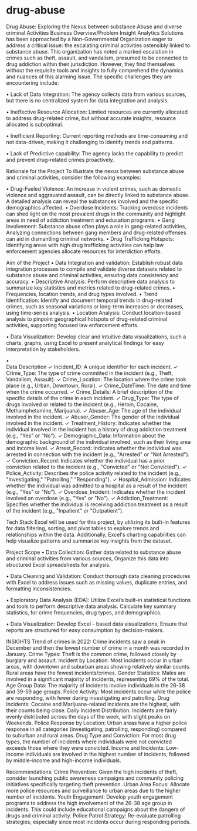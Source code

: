 # drug-abuse
Drug Abuse: Exploring the Nexus between substance Abuse and diverse criminal Activities
Business Overview/Problem
Insight Analytics Solutions has been approached by a Non-Governmental Organization eager to address a critical issue: the escalating criminal activities ostensibly linked to substance abuse. This organization has noted a marked escalation in crimes such as theft, assault, and vandalism, presumed to be connected to drug addiction within their jurisdiction. However, they find themselves without the requisite tools and insights to fully comprehend the dynamics and nuances of this alarming issue. The specific challenges they are encountering include:
 
•	Lack of Data Integration: The agency collects data from various sources, but there is no centralized system for data integration and analysis.

•	Ineffective Resource Allocation: Limited resources are currently allocated to address drug-related crime, but without accurate insights, resource allocated is suboptimal.

•	Inefficient Reporting: Current reporting methods are  time-consuming and not data-driven, making it challenging to identify trends and patterns.

•	Lack of Predictive capability: The agency lacks the capability to predict and prevent drug-related crimes proactively.

Rationale for the Project
To illustrate the nexus between substance abuse and criminal activities, consider the following examples:
 
•	Drug-Fueled Violence: An increase in violent crimes, such as domestic violence and aggravated assault, can be directly linked to substance abuse. A detailed analysis can reveal the substances involved and the specific demographics affected.
•	Overdose Incidents: Tracking overdose incidents can shed light on the most prevalent drugs in the community and highlight areas in need of addiction treatment and education programs.
•	Gang Involvement: Substance abuse often plays a role in gang-related activities, Analyzing connections between gang members and drug-related offenses can aid in dismantling criminal networks.
•	Drug Trafficking Hotspots: Identifying areas with high drug trafficking activities can help law enforcement agencies allocate resources for interdiction efforts.
 
Aim of the Project
•	Data Integration and validation: Establish robust data integration processes to compile and validate diverse datasets related to substance abuse and criminal activities, ensuring data consistency and accuracy.
•	Descriptive Analysis: Perform descriptive data analysis to summarize key statistics and metrics related to drug-related crimes.
•	Frequencies, location trends, and drug types involved.
•	Trend Identification: Identify and document temporal trends in drug-related crimes, such as seasonal variations or long-term increases or decreases, using time-series analysis.
•	Location Analysis: Conduct location-based analysis to pinpoint geographical hotspots of drug-related criminal activities, supporting focused law enforcement efforts.

•	Data Visualization: Develop clear and intuitive data visualizations, such a charts, graphs, using  Excel to present analytical findings for easy interpretation by stakeholders.

•	
Data Description
✓ Incident_ID: A unique identifier for each incident.
✓ Crime_Type: The type of crime committed in the incident (e.g., Theft, Vandalism, Assault).
✓ Crime_Location: The location where the crime took place (e.g., Urban, Downtown, Rural).
✓ Crime_DateTime: The date and time when the crime occurred.
✓ Crime_Details: A brief description of the specific details of the crime in each incident.
✓ Drug_Type: The type of drugs involved or related to the incident (e.g., Heroin, Cocaine, Methamphetamine, Marijuana).
✓ Abuser_Age: The age of the individual involved in the incident.
✓ Abuser_Gender: The gender of the individual involved in the incident.
✓ Treatment_History: Indicates whether the individual involved in the incident has a history of drug addiction treatment (e.g., "Yes" or "No").
✓ Demographic_Data: Information about the demographic background of the individual involved, such as their living area and income level.
✓ Arrest_Record: Indicates whether the individual was arrested in connection with the incident (e.g., "Arrested" or "Not Arrested").
✓ Conviction_Record: Indicates whether the individual has a prior conviction related to the incident (e.g., "Convicted" or "Not Convicted").
✓ Police_Activity: Describes the police activity related to the incident (e.g., "Investigating," "Patrolling," "Responding").
✓ Hospital_Admission: Indicates whether the individual was admitted to a hospital as a result of the incident (e.g., "Yes" or "No").
✓ Overdose_Incident: Indicates whether the incident involved an overdose (e.g., "Yes" or "No").
✓ Addiction_Treatment: Specifies whether the individual is receiving addiction treatment as a result of the incident (e.g., "Inpatient" or "Outpatient").

Tech Stack
Excel will be used for this project, by utilizing its built-in features for data filtering, sorting, and pivot tables to explore trends and relationships within the data. Additionally, Excel's charting capabilities can help visualize patterns and summarize key insights from the dataset.

Project Scope
•	Data Collection: Gather data related to substance abuse and criminal activities from various sources, Organize this data into structured Excel spreadsheets for analysis.

•	Data Cleaning and Validation: Conduct thorough data cleaning procedures with Excel to address issues such as missing values, duplicate entries, and formatting inconsistencies.

•	Exploratory Data Analysis (EDA): Utilize Excel’s built-in statistical functions and tools to perform descriptive data analysis. Calculate key summary statistics, for crime frequencies, drug types, and demographics.

•	Data Visualization: Develop Excel - based data visualizations, Ensure that reports are structured for easy consumption by decision-makers.


INSIGHTS
Trend of crimes in 2022: Crime incidents saw a peak in December and then the lowest number of crime in a month was recorded in January.
Crime Types: Theft is the common crime, followed closely by burglary and assault.
Incident by Location: Most incidents occur in urban areas, with downtown and suburban areas showing relatively similar counts. Rural areas have the fewest incidents/crimes.
Gender Statistics: Males are involved in a significant majority of incidents, representing 69% of the total.
Age Group Data: The majority of incidents involve individuals in the 26-38 and 39-59 age groups.
Police Activity: Most incidents occur while the police are responding, with fewer during investigating and patrolling.
Drug Incidents: Cocaine and Marijuana-related incidents are the highest, with their counts being close.
Daily Incident Distribution: Incidents are fairly evenly distributed across the days of the week, with slight peaks on Weekends.
Police Response by Location: Urban areas have a higher police response in all categories (investigating, patrolling, responding) compared to suburban and rural areas.
Drug Type and Conviction: For most drug types, the number of incidents where individuals were not convicted exceeds those where they were convicted.
Income and Incidents: Low-income individuals are involved in the highest number of incidents, followed by middle-income and high-income individuals.

Recommendations:
Crime Prevention: Given the high incidents of theft, consider launching public awareness campaigns and community policing initiatives specifically targeting theft prevention.
Urban Area Focus: Allocate more police resources and surveillance to urban areas due to the higher number of incidents.
Youth Engagement: Develop youth engagement programs to address the high involvement of the 26-38 age group in incidents. This could include educational campaigns about the dangers of drugs and criminal activity.
Police Patrol Strategy: Re-evaluate patrolling strategies, especially since most incidents occur during responding periods.
